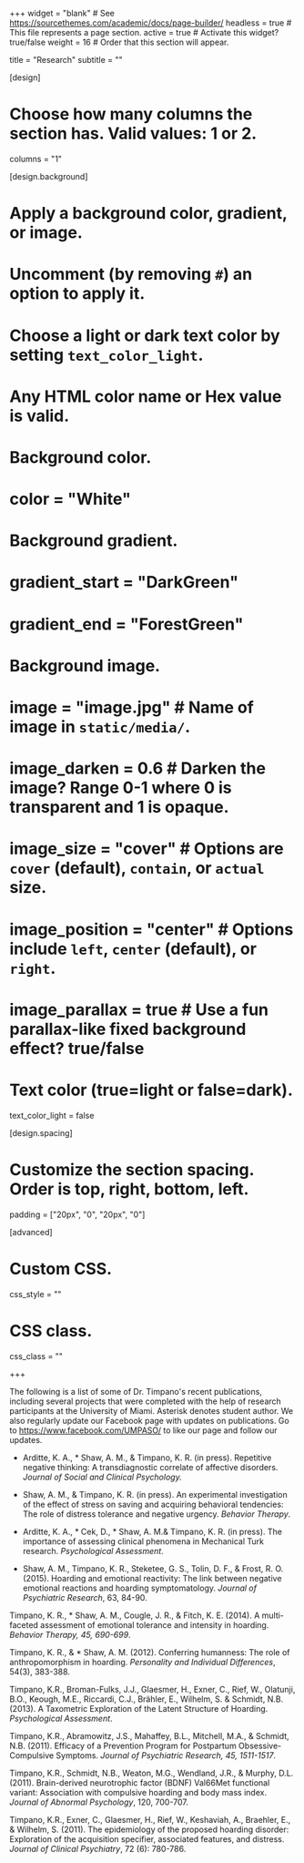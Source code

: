 +++
widget = "blank"  # See https://sourcethemes.com/academic/docs/page-builder/
headless = true  # This file represents a page section.
active = true  # Activate this widget? true/false
weight = 16  # Order that this section will appear.


title = "Research"
subtitle = ""


[design]
  # Choose how many columns the section has. Valid values: 1 or 2.
  columns = "1"


[design.background]
  # Apply a background color, gradient, or image.
  #   Uncomment (by removing `#`) an option to apply it.
  #   Choose a light or dark text color by setting `text_color_light`.
  #   Any HTML color name or Hex value is valid.

  # Background color.
 #  color = "White"
  
  # Background gradient.
  # gradient_start = "DarkGreen"
  # gradient_end = "ForestGreen"
  
  # Background image.
  # image = "image.jpg"  # Name of image in `static/media/`.
  # image_darken = 0.6  # Darken the image? Range 0-1 where 0 is transparent and 1 is opaque.
  # image_size = "cover"  #  Options are `cover` (default), `contain`, or `actual` size.
  # image_position = "center"  # Options include `left`, `center` (default), or `right`.
  # image_parallax = true  # Use a fun parallax-like fixed background effect? true/false
  
  # Text color (true=light or false=dark).
  text_color_light = false

[design.spacing]
  # Customize the section spacing. Order is top, right, bottom, left.
  padding = ["20px", "0", "20px", "0"]

[advanced]
 # Custom CSS. 
 css_style = ""
 
 # CSS class.
 css_class = ""

+++

The following is a list of some of Dr. Timpano's recent publications, including several projects that were completed with the help of research participants at the University of Miami. Asterisk denotes student author. We also regularly update our Facebook page with updates on publications. Go to https://www.facebook.com/UMPASO/ to like our page and follow our updates.

* Arditte, K. A., * Shaw, A. M., & Timpano, K. R. (in press). Repetitive negative thinking: A transdiagnostic correlate of affective disorders. _Journal of Social and Clinical Psychology._

* Shaw, A. M., & Timpano, K. R. (in press). An experimental investigation of the effect of stress on saving and acquiring behavioral tendencies: The role of distress tolerance and negative urgency. _Behavior Therapy_.

* Arditte, K. A., * Cek, D., * Shaw, A. M.& Timpano, K. R. (in press). The importance of assessing clinical phenomena in Mechanical Turk research. _Psychological Assessment_.

* Shaw, A. M., Timpano, K. R., Steketee, G. S., Tolin, D. F., & Frost, R. O. (2015). Hoarding and emotional reactivity: The link between negative emotional reactions and hoarding symptomatology. _Journal of Psychiatric Research_, 63, 84-90.

Timpano, K. R., * Shaw, A. M., Cougle, J. R., & Fitch, K. E. (2014). A multi-faceted assessment of emotional tolerance and intensity in hoarding. _Behavior Therapy, 45, 690-699_.

Timpano, K. R., & * Shaw, A. M. (2012). Conferring humanness: The role of anthropomorphism in hoarding. _Personality and Individual Differences_, 54(3), 383-388.

Timpano, K.R., Broman-Fulks, J.J., Glaesmer, H., Exner, C., Rief, W., Olatunji, B.O., Keough, M.E., Riccardi, C.J., Brähler, E., Wilhelm, S. & Schmidt, N.B. (2013). A Taxometric Exploration of the Latent Structure of Hoarding. _Psychological Assessment_.

Timpano, K.R., Abramowitz, J.S., Mahaffey, B.L., Mitchell, M.A., & Schmidt, N.B. (2011). Efficacy of a Prevention Program for Postpartum Obsessive-Compulsive Symptoms. _Journal of Psychiatric Research, 45, 1511-1517_.

Timpano, K.R., Schmidt, N.B., Weaton, M.G., Wendland, J.R., & Murphy, D.L. (2011). Brain-derived neurotrophic factor (BDNF) Val66Met functional variant: Association with compulsive hoarding and body mass index. _Journal of Abnormal Psychology_, 120, 700-707.

Timpano, K.R., Exner, C., Glaesmer, H., Rief, W., Keshaviah, A., Braehler, E., & Wilhelm, S. (2011). The epidemiology of the proposed hoarding disorder: Exploration of the acquisition specifier, associated features, and distress. _Journal of Clinical Psychiatry_, 72 (6): 780-786.

